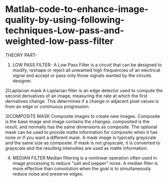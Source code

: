 # Matlab-code-to-enhance-image-quality-by-using-following-techniques-Low-pass-and-weighted-low-pass-filter
THEORY PART-
1)	LOW PASS FILTER-
  A Low Pass Filter is a circuit that can be designed to modify, reshape or reject all unwanted high frequencies of an electrical signal and accept or pass only those signals      wanted by the circuits designer.

2)Laplacian mask
  A Laplacian filter is an edge detector used to compute the second derivatives of an image, measuring the rate at which the first derivatives change. This determines if a change  in adjacent pixel values is from an edge or continuous progression.
  
3)COMPOSITE MASK
   Composite images to create new images. Composite is the base image and image contains the changes. composited is the result, and normally has the same dimensions as composite. The optional mask can be used to provide matte information for composite when it has none or if you want a different mask. A mask image is typically grayscale and the same size as composite. If mask is not grayscale, it is converted to grayscale and the resulting intensities are used as matte information.

4)	MEDIAN FILTER
  Median filtering is a nonlinear operation often used in image processing to reduce "salt and pepper" noise. A median filter is more effective than convolution when the goal is to simultaneously reduce noise and preserve edges.

